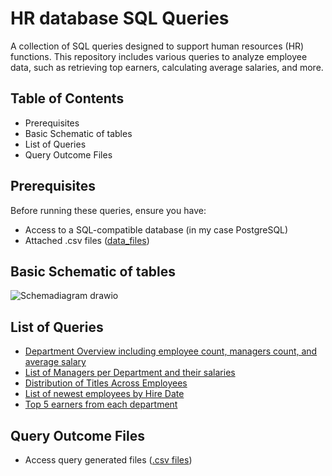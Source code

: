 # HR database SQL Queries

A collection of SQL queries designed to support human resources (HR) functions. This repository includes various queries to analyze employee data, such as retrieving top earners, calculating average salaries, and more.

## Table of Contents

- Prerequisites
- Basic Schematic of tables
- List of Queries
- Query Outcome Files



## Prerequisites

Before running these queries, ensure you have:

- Access to a SQL-compatible database (in my case PostgreSQL)
- Attached .csv files ([data_files](/data_files))

## Basic Schematic of tables

![Schemadiagram drawio](https://github.com/user-attachments/assets/098e6d03-f31c-462b-b494-243fa7cbd9a7)



## List of Queries

- [Department Overview including employee count, managers count, and average salary](SQL_queries/1.Department_Overview.sql)
- [List of Managers per Department and their salaries](SQL_queries/2.List_of_Managers_per_Department_and_their_salaries.sql)
- [Distribution of Titles Across Employees](SQL_queries/3.Distribution_of_Titles_Across_Employees.sql)
- [List of newest employees by Hire Date](SQL_queries/4.Employee_details_by_hiring_date.sql)
- [Top 5 earners from each department](SQL_queries/5.Top_5_earners_by_each_department.sql)

## Query Outcome Files
- Access query generated files ([.csv files](/query_csv_files))
